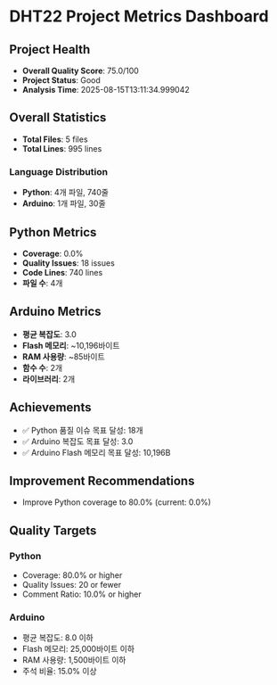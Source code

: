# DHT22 Project Metrics Dashboard

## Project Health
- **Overall Quality Score**: 75.0/100
- **Project Status**: Good
- **Analysis Time**: 2025-08-15T13:11:34.999042

## Overall Statistics
- **Total Files**: 5 files
- **Total Lines**: 995 lines

### Language Distribution
- **Python**: 4개 파일, 740줄
- **Arduino**: 1개 파일, 30줄

## Python Metrics
- **Coverage**: 0.0%
- **Quality Issues**: 18 issues
- **Code Lines**: 740 lines
- **파일 수**: 4개

## Arduino Metrics
- **평균 복잡도**: 3.0
- **Flash 메모리**: ~10,196바이트
- **RAM 사용량**: ~85바이트
- **함수 수**: 2개
- **라이브러리**: 2개

## Achievements
- ✅ Python 품질 이슈 목표 달성: 18개
- ✅ Arduino 복잡도 목표 달성: 3.0
- ✅ Arduino Flash 메모리 목표 달성: 10,196B

## Improvement Recommendations
- Improve Python coverage to 80.0% (current: 0.0%)

## Quality Targets
### Python
- Coverage: 80.0% or higher
- Quality Issues: 20 or fewer
- Comment Ratio: 10.0% or higher

### Arduino
- 평균 복잡도: 8.0 이하
- Flash 메모리: 25,000바이트 이하
- RAM 사용량: 1,500바이트 이하
- 주석 비율: 15.0% 이상
